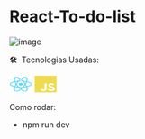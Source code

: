 # React-To-do-list


![image](https://github.com/victoriaflb/React-To-do-list/assets/122183830/cf8a824b-00c4-4e08-8511-67470f5570e6)

🛠 &nbsp;Tecnologias Usadas:

<div style="justify-content:center">
 <img align="center" alt="React" height="30" width="40" src="https://raw.githubusercontent.com/devicons/devicon/master/icons/react/react-original.svg">
  <img align="center" alt="Js" height="30" width="40" src="https://raw.githubusercontent.com/devicons/devicon/master/icons/javascript/javascript-plain.svg">
</div>
<br>
Como rodar:

- npm run dev
